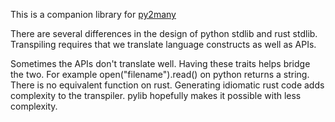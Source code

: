 This is a companion library for [py2many](https://github.com/adsharma/py2many/)

There are several differences in the design of python stdlib and rust stdlib.
Transpiling requires that we translate language constructs as well as APIs.

Sometimes the APIs don't translate well. Having these traits helps bridge the
two. For example open("filename").read() on python returns a string. There is
no equivalent function on rust. Generating idiomatic rust code adds complexity
to the transpiler. pylib hopefully makes it possible with less complexity.
